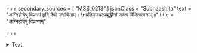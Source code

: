 +++
secondary_sources = [ "MSS_0213",]
jsonClass = "Subhaashita"
text = "अग्निहोत्रेषु विप्राणां हृदि देवो मनीषिणाम्।  \nप्रतिमास्वल्पबुद्धीनां सर्वत्र विदितात्मनाम्॥"
title = "अग्निहोत्रेषु विप्राणाम्"

+++

<details><summary>Text</summary>

अग्निहोत्रेषु विप्राणां हृदि देवो मनीषिणाम्।  
प्रतिमास्वल्पबुद्धीनां सर्वत्र विदितात्मनाम्॥
</details>
